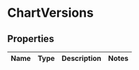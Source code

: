 
# ChartVersions

## Properties
Name | Type | Description | Notes
------------ | ------------- | ------------- | -------------



